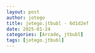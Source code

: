 ```yaml
---
layout: post
author: jotego
title: jotego.jtbubl - 6d1d2ef
date: 2025-01-24
categories: [Arcade, jtbubl]
tags: [jotego.jtbubl]
---
```



